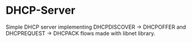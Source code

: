 # DHCP-Server

Simple DHCP server implementing DHCPDISCOVER -> DHCPOFFER and DHCPREQUEST -> DHCPACK flows made with libnet library.
